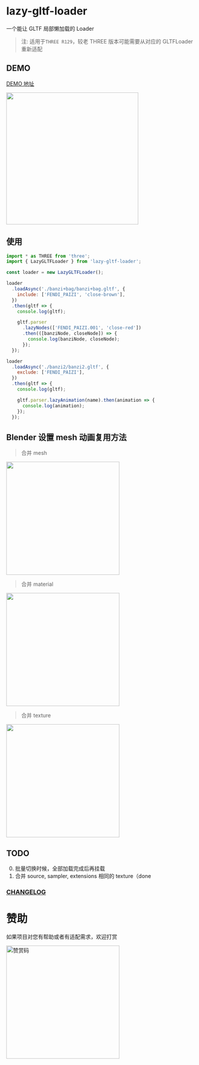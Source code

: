 # lazy-gltf-loader

一个能让 GLTF 局部懒加载的 Loader

> 注: 适用于`THREE R129`，较老 THREE 版本可能需要从对应的 GLTFLoader 重新适配

## DEMO

[DEMO 地址](https://deepkolos.github.io/lazy-gltf-loader/examples/index.html)

<img
  src="https://raw.githubusercontent.com/deepkolos/lazy-gltf-loader/master/demo.gif"
  width="350"
  alt=""
/>

## 使用

```js
import * as THREE from 'three';
import { LazyGLTFLoader } from 'lazy-gltf-loader';

const loader = new LazyGLTFLoader();

loader
  .loadAsync('./banzi+bag/banzi+bag.gltf', {
    include: ['FENDI_PAIZI', 'close-brown'],
  })
  .then(gltf => {
    console.log(gltf);

    gltf.parser
      .lazyNodes(['FENDI_PAIZI.001', 'close-red'])
      .then(([banziNode, closeNode]) => {
        console.log(banziNode, closeNode);
      });
  });

loader
  .loadAsync('./banzi2/banzi2.gltf', {
    exclude: ['FENDI_PAIZI'],
  })
  .then(gltf => {
    console.log(gltf);

    gltf.parser.lazyAnimation(name).then(animation => {
      console.log(animation);
    });
  });
```

## Blender 设置 mesh 动画复用方法

> 合并 mesh

<img
  src="https://raw.githubusercontent.com/deepkolos/lazy-gltf-loader/master/docs/blender_share_mesh.jpg"
  width="300"
  alt=""
/>

> 合并 material

<img
  src="https://raw.githubusercontent.com/deepkolos/lazy-gltf-loader/master/docs/blender_share_material.jpg"
  width="300"
  alt=""
/>

> 合并 texture

<img
  src="https://raw.githubusercontent.com/deepkolos/lazy-gltf-loader/master/docs/blender_share_texture.jpg"
  width="300"
  alt=""
/>

## TODO

0. 批量切换时候，全部加载完成后再挂载
1. 合并 source, sampler, extensions 相同的 texture（done

### [CHANGELOG](https://github.com/deepkolos/lazy-gltf-loader/blob/master/CHANGELOG.md)

# 赞助

如果项目对您有帮助或者有适配需求，欢迎打赏

<img src="https://upload-images.jianshu.io/upload_images/252050-d3d6bfdb1bb06ddd.png?imageMogr2/auto-orient/strip%7CimageView2/2/w/1240" alt="赞赏码" width="300">
